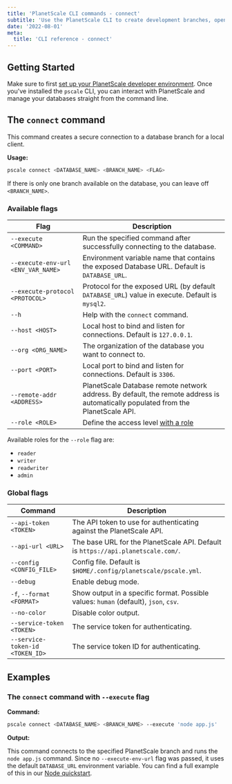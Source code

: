 ```yaml
---
title: 'PlanetScale CLI commands - connect'
subtitle: 'Use the PlanetScale CLI to create development branches, open deploy requests, and make non-blocking schema changes directly from your terminal.'
date: '2022-08-01'
meta:
  title: 'CLI reference - connect'
---
```


## Getting Started

Make sure to first [set up your PlanetScale developer environment](/docs/concepts/planetscale-environment-setup). Once you've installed the `pscale` CLI, you can interact with PlanetScale and manage your databases straight from the command line.

## The `connect` command

This command creates a secure connection to a database branch for a local client.

**Usage:**

```bash
pscale connect <DATABASE_NAME> <BRANCH_NAME> <FLAG>
```

If there is only one branch available on the database, you can leave off `<BRANCH_NAME>`.

### Available flags

| **Flag**                           | **Description**                                                                                                                  |
| ---------------------------------- | -------------------------------------------------------------------------------------------------------------------------------- |
| `--execute <COMMAND>`              | Run the specified command after successfully connecting to the database.                                                         |
| `--execute-env-url <ENV_VAR_NAME>` | Environment variable name that contains the exposed Database URL. Default is `DATABASE_URL`.                                     |
| `--execute-protocol <PROTOCOL>`    | Protocol for the exposed URL (by default `DATABASE_URL`) value in execute. Default is `mysql2`.                                  |
| `--h`                              | Help with the `connect` command.                                                                                                 |
| `--host <HOST>`                    | Local host to bind and listen for connections. Default is `127.0.0.1`.                                                           |
| `--org <ORG_NAME>`                 | The organization of the database you want to connect to.                                                                         |
| `--port <PORT>`                    | Local port to bind and listen for connections. Default is `3306`.                                                                |
| `--remote-addr <ADDRESS>`          | PlanetScale Database remote network address. By default, the remote address is automatically populated from the PlanetScale API. |
| `--role <ROLE>`                    | Define the access level [with a role](/docs/concepts/password-roles)                                                             |

Available roles for the `--role` flag are:

- `reader`
- `writer`
- `readwriter`
- `admin`

### Global flags

| **Command**                     | **Description**                                                                      |
| ------------------------------- | ------------------------------------------------------------------------------------ |
| `--api-token <TOKEN>`           | The API token to use for authenticating against the PlanetScale API.                 |
| `--api-url <URL>`               | The base URL for the PlanetScale API. Default is `https://api.planetscale.com/`.     |
| `--config <CONFIG_FILE>`        | Config file. Default is `$HOME/.config/planetscale/pscale.yml`.                      |
| `--debug`                       | Enable debug mode.                                                                   |
| `-f`, `--format <FORMAT>`       | Show output in a specific format. Possible values: `human` (default), `json`, `csv`. |
| `--no-color`                    | Disable color output.                                                                |
| `--service-token <TOKEN>`       | The service token for authenticating.                                                |
| `--service-token-id <TOKEN_ID>` | The service token ID for authenticating.                                             |

## Examples

### The `connect` command with `--execute` flag

**Command:**

```bash
pscale connect <DATABASE_NAME> <BRANCH_NAME> --execute 'node app.js'
```

**Output:**

This command connects to the specified PlanetScale branch and runs the `node app.js` command. Since no `--execute-env-url` flag was passed, it uses the default `DATABASE_URL` environment variable. You can find a full example of this in our [Node quickstart](/docs/tutorials/connect-nodejs-app).
